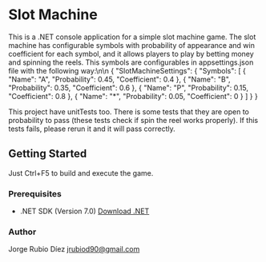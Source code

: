 # Slot Machine 

This is a .NET console application for a simple slot machine game. The slot machine has configurable symbols with 
probability of appearance and win coefficient for each symbol, and it allows players to play by betting money and spinning the reels. This symbols are configurables in appsettings.json file with the following way:\n\n
{
  "SlotMachineSettings": {
    "Symbols": [
      {
        "Name": "A",
        "Probability": 0.45,
        "Coefficient": 0.4
      },
      {
        "Name": "B",
        "Probability": 0.35,
        "Coefficient": 0.6
      },
      {
        "Name": "P",
        "Probability": 0.15,
        "Coefficient": 0.8
      },
      {
        "Name": "*",
        "Probability": 0.05,
        "Coefficient": 0
      }
    ]
  }
}

This project have unitTests too. There is some tests that they are open to probability to pass (these tests check if spin the reel works properly). If this tests fails, please rerun it and it will pass correctly.

## Getting Started

Just Ctrl+F5 to build and execute the game.

### Prerequisites

- .NET SDK (Version 7.0) [Download .NET](https://dotnet.microsoft.com/download)

### Author

Jorge Rubio Díez
jrubiod90@gmail.com
